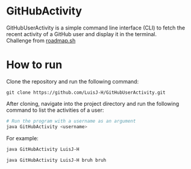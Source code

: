 # GitHubActivity
GitHubUserActivity is a simple command line interface (CLI) to fetch the recent activity of a GitHub user and display it in the terminal.  
Challenge from [roadmap.sh](https://roadmap.sh/)

# How to run
Clone the repository and run the following command:

```bash'
git clone https://github.com/LuisJ-H/GitHubUserActivity.git
```

After cloning, navigate into the project directory and run the following command to list the activities of a user:

```bash
# Run the program with a username as an argument
java GitHubActivity <username>
```

For example:

```bash
java GitHubActivity LuisJ-H
```
```
java GitHubActivity LuisJ-H bruh bruh


